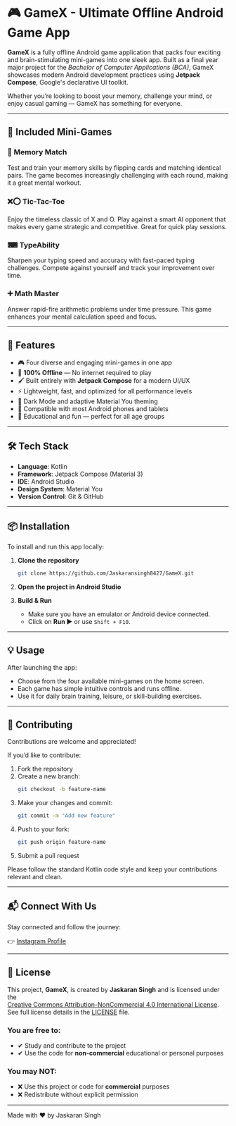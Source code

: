 # 🎮 GameX - Ultimate Offline Android Game App

**GameX** is a fully offline Android game application that packs four exciting and brain-stimulating mini-games into one sleek app. Built as a final year major project for the *Bachelor of Computer Applications (BCA)*, GameX showcases modern Android development practices using **Jetpack Compose**, Google's declarative UI toolkit.

Whether you’re looking to boost your memory, challenge your mind, or enjoy casual gaming — GameX has something for everyone.

---

## 🧩 Included Mini-Games

### 🧠 Memory Match
Test and train your memory skills by flipping cards and matching identical pairs. The game becomes increasingly challenging with each round, making it a great mental workout.

### ❌⭕ Tic-Tac-Toe
Enjoy the timeless classic of X and O. Play against a smart AI opponent that makes every game strategic and competitive. Great for quick play sessions.

### ⌨ TypeAbility
Sharpen your typing speed and accuracy with fast-paced typing challenges. Compete against yourself and track your improvement over time.

### ➕ Math Master
Answer rapid-fire arithmetic problems under time pressure. This game enhances your mental calculation speed and focus.

---

## 🚀 Features

- 🎮 Four diverse and engaging mini-games in one app
- 📶 **100% Offline** — No internet required to play
- 🖌 Built entirely with **Jetpack Compose** for a modern UI/UX
- ⚡ Lightweight, fast, and optimized for all performance levels
- 🌙 Dark Mode and adaptive Material You theming
- 📱 Compatible with most Android phones and tablets
- 🧠 Educational and fun — perfect for all age groups

---

## 🛠 Tech Stack

- **Language**: Kotlin  
- **Framework**: Jetpack Compose (Material 3)  
- **IDE**: Android Studio  
- **Design System**: Material You  
- **Version Control**: Git & GitHub

---

## 📦 Installation

To install and run this app locally:

1. **Clone the repository**
   ```bash
   git clone https://github.com/Jaskaransingh8427/GameX.git
   ```

2. **Open the project in Android Studio**

3. **Build & Run**
   - Make sure you have an emulator or Android device connected.
   - Click on **Run ▶️** or use `Shift + F10`.

---

## 💡 Usage

After launching the app:

- Choose from the four available mini-games on the home screen.
- Each game has simple intuitive controls and runs offline.
- Use it for daily brain training, leisure, or skill-building exercises.

---

## 🤝 Contributing

Contributions are welcome and appreciated!

If you’d like to contribute:

1. Fork the repository
2. Create a new branch:
   ```bash
   git checkout -b feature-name
   ```
3. Make your changes and commit:
   ```bash
   git commit -m "Add new feature"
   ```
4. Push to your fork:
   ```bash
   git push origin feature-name
   ```
5. Submit a pull request

Please follow the standard Kotlin code style and keep your contributions relevant and clean.

---

## 📬 Connect With Us

Stay connected and follow the journey:

👉 [Instagram Profile](https://www.instagram.com/jaskaransingh4203?igsh=bTVmbjBzZ3I3ajlh)

---

## 📄 License

This project, **GameX**, is created by **Jaskaran Singh** and is licensed under the  
[Creative Commons Attribution-NonCommercial 4.0 International License](https://creativecommons.org/licenses/by-nc/4.0/).  
See full license details in the [LICENSE](./LICENSE) file.

### You are free to:
- ✔ Study and contribute to the project
- ✔ Use the code for **non-commercial** educational or personal purposes

### You may **NOT**:
- ❌ Use this project or code for **commercial** purposes
- ❌ Redistribute without explicit permission

---

Made with ❤️ by Jaskaran Singh
